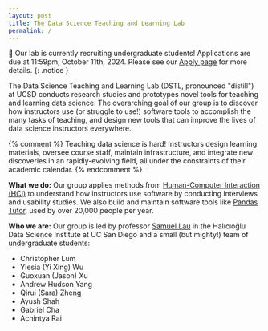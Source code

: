 ```yaml
---
layout: post
title: The Data Science Teaching and Learning Lab
permalink: /
---
```


🎉 Our lab is currently recruiting undergraduate students! Applications are due
at 11:59pm, October 11th, 2024. Please see our [Apply page](/apply) for more details.
{: .notice }

The Data Science Teaching and Learning Lab (DSTL, pronounced "distill") at UCSD
conducts research studies and prototypes novel tools for teaching and learning
data science. The overarching goal of our group is to discover how instructors
use (or struggle to use!) software tools to accomplish the many tasks of
teaching, and design new tools that can improve the lives of data science
instructors everywhere.

{% comment %}
Teaching data science is hard! Instructors design learning
materials, oversee course staff, maintain infrastructure, and integrate new
discoveries in an rapidly-evolving field, all under the constraints of their
academic calendar.
{% endcomment %}

**What we do:** Our group applies methods from [Human-Computer Interaction
(HCI)][hci] to understand how instructors use software by conducting interviews
and usability studies. We also build and maintain software tools like [Pandas
Tutor][pt], used by over 20,000 people per year.

[hci]: https://www.interaction-design.org/literature/topics/human-computer-interaction
[pt]: https://pandastutor.com/

**Who we are:** Our group is led by professor [Samuel Lau][sam] in the
Halıcıoğlu Data Science Institute at UC San Diego and a small (but mighty!) team
of undergraduate students:

<ul class="team-list">
  <li>Christopher Lum</li>
  <li>Ylesia (Yi Xing) Wu</li>
  <li>Guoxuan (Jason) Xu</li>
  <li>Andrew Hudson Yang</li>
  <li>Qirui (Sara) Zheng</li>
  <li>Ayush Shah</li>
  <li>Gabriel Cha</li>
  <li>Achintya Rai</li>
</ul>

[sam]: https://www.samlau.me/
